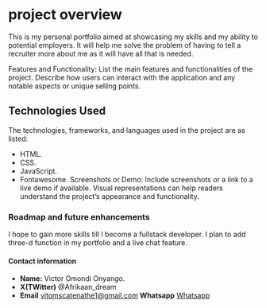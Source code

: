 # project overview

This is my personal portfolio aimed at showcasing my skills and my ability to potential employers.
It will help me  solve the problem of having to tell a recruiter more about me as it will have all that is needed.

Features and Functionality:
List the main features and functionalities of the project. Describe how users can interact with the application and any notable aspects or unique selling points.

## Technologies Used

The technologies, frameworks, and languages used in the project are as listed:

- HTML.
- CSS.
- JavaScript.
- Fontawesome.
Screenshots or Demo:
Include screenshots or a link to a live demo if available. Visual representations can help readers understand the project’s appearance and functionality.

### Roadmap and future enhancements

I hope to gain more skills till I become a fullstack developer.
I plan to add three-d function in my portfolio and a live chat feature.

#### Contact information

- **Name:**  Victor Omondi Onyango.
- **X(TWitter)** @Afrikaan_dream
- **Email** <vitomscatenathe1@gmail.com>
**Whatsapp** [Whatsapp](https://wa.me/254799802335)
